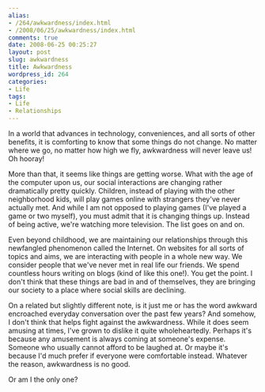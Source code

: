 ```yaml
---
alias:
- /264/awkwardness/index.html
- /2008/06/25/awkwardness/index.html
comments: true
date: 2008-06-25 00:25:27
layout: post
slug: awkwardness
title: Awkwardness
wordpress_id: 264
categories:
- Life
tags:
- Life
- Relationships
---
```


In a world that advances in technology, conveniences, and all sorts of other benefits, it is comforting to know that some things do not change.  No matter where we go, no matter how high we fly, awkwardness will never leave us!  Oh hooray!

More than that, it seems like things are getting worse.  What with the age of the computer upon us, our social interactions are changing rather dramatically pretty quickly.  Children, instead of playing with the other neighborhood kids, will play games online with strangers they've never actually met.  And while I am not opposed to playing games (I've played a game or two myself), you must admit that it is changing things up.  Instead of being active, we're watching more television.  The list goes on and on.

Even beyond childhood, we are maintaining our relationships through this newfangled phenomenon called the Internet.  On websites for all sorts of topics and aims, we are interacting with people in a whole new way.  We consider people that we've never met in real life our friends.  We spend countless hours writing on blogs (kind of like this one!).  You get the point.  I don't think that these things are bad in and of themselves, they are bringing our society to a place where social skills are declining.

On a related but slightly different note, is it just me or has the word awkward encroached everyday conversation over the past few years?  And somehow, I don't think that helps fight against the awkwardness.  While it does seem amusing at times, I've grown to dislike it quite wholeheartedly.  Perhaps it's because any amusement is always coming at someone's expense.  Someone who usually cannot afford to be laughed at.  Or maybe it's because I'd much prefer if everyone were comfortable instead.  Whatever the reason, awkwardness is no good.

Or am I the only one?
